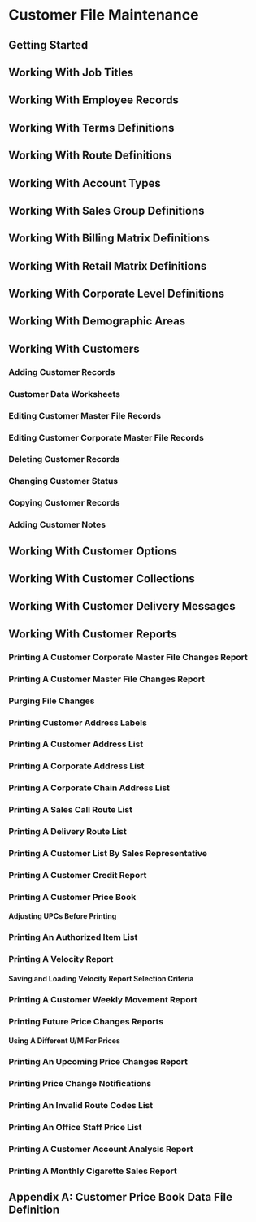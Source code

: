 # Customer File Maintenance

## Getting Started

## Working With Job Titles

## Working With Employee Records

## Working With Terms Definitions

## Working With Route Definitions

## Working With Account Types

## Working With Sales Group Definitions

## Working With Billing Matrix Definitions

## Working With Retail Matrix Definitions

## Working With Corporate Level Definitions

## Working With Demographic Areas

## Working With Customers

### Adding Customer Records

### Customer Data Worksheets

### Editing Customer Master File Records

### Editing Customer Corporate Master File Records

### Deleting Customer Records

### Changing Customer Status

### Copying Customer Records

### Adding Customer Notes

## Working With Customer Options

## Working With Customer Collections

## Working With Customer Delivery Messages

## Working With Customer Reports

### Printing A Customer Corporate Master File Changes Report

### Printing A Customer Master File Changes Report

### Purging File Changes

### Printing Customer Address Labels

### Printing A Customer Address List

### Printing A Corporate Address List

### Printing A Corporate Chain Address List

### Printing A Sales Call Route List

### Printing A Delivery Route List

### Printing A Customer List By Sales Representative

### Printing A Customer Credit Report

### Printing A Customer Price Book

#### Adjusting UPCs Before Printing

### Printing An Authorized Item List

### Printing A Velocity Report

#### Saving and Loading Velocity Report Selection Criteria

### Printing A Customer Weekly Movement Report

### Printing Future Price Changes Reports

#### Using A Different U/M For Prices

### Printing An Upcoming Price Changes Report

### Printing Price Change Notifications

### Printing An Invalid Route Codes List

### Printing An Office Staff Price List

### Printing A Customer Account Analysis Report

### Printing A Monthly Cigarette Sales Report

## Appendix A: Customer Price Book Data File Definition
